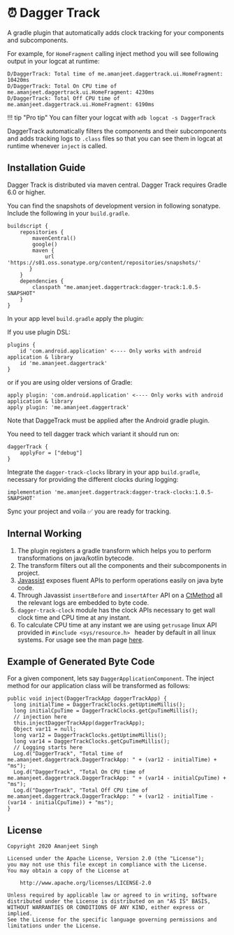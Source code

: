 # ⏰ Dagger Track
A gradle plugin that automatically adds clock tracking for your components and subcomponents.

For example, for `HomeFragment` calling inject method you will see following output in your logcat at runtime:

```
D/DaggerTrack: Total time of me.amanjeet.daggertrack.ui.HomeFragment: 10420ms
D/DaggerTrack: Total On CPU time of me.amanjeet.daggertrack.ui.HomeFragment: 4230ms
D/DaggerTrack: Total Off CPU time of me.amanjeet.daggertrack.ui.HomeFragment: 6190ms
```

!!! tip "Pro tip"
    You can filter your logcat with  `adb logcat -s DaggerTrack`

DaggerTrack automatically filters the components and their subcomponents and adds tracking logs to `.class` files so that you can see them in logcat at runtime whenever `inject` is called.

## Installation Guide

Dagger Track is distributed via maven central. Dagger Track requires Gradle 6.0 or higher.

You can find the snapshots of development version in following sonatype. Include the following in your `build.gradle`.

```
buildscript {
	repositories {
	 	mavenCentral()
    	google()
		maven {
            url 'https://s01.oss.sonatype.org/content/repositories/snapshots/'
       }
	}
	dependencies {
		classpath "me.amanjeet.daggertrack:dagger-track:1.0.5-SNAPSHOT"
	}
}
```

In your app level `build.gradle` apply the plugin:

If you use plugin DSL:

```
plugins {
	id 'com.android.application' <---- Only works with android application & library 
	id 'me.amanjeet.daggertrack'
}
```

or if you are using older versions of Gradle:

```
apply plugin: 'com.android.application' <---- Only works with android application & library 
apply plugin: 'me.amanjeet.daggertrack'
```
Note that DaggeTrack must be applied after the Android gradle plugin.


You need to tell dagger track which variant it should run on:

```
daggerTrack {
    applyFor = ["debug"]
}
```
Integrate the `dagger-track-clocks` library in your app `build.gradle`, necessary for providing the different clocks during logging:

```
implementation 'me.amanjeet.daggertrack:dagger-track-clocks:1.0.5-SNAPSHOT'
```

Sync your project and voila ✅ you are ready for tracking.
 
## Internal Working

1. The plugin registers a gradle transform which helps you to perform transformations on java/kotlin bytecode.
2. The transform filters out all the components and their subcomponents in project.
3. [Javassist](https://www.javassist.org/) exposes fluent APIs to perform operations easily on java byte code.
4. Through Javassist `insertBefore` and `insertAfter` API on a [CtMethod](https://www.javassist.org/html/javassist/CtMethod.html) all the relevant logs are embedded to byte code.
5. `dagger-track-clock` module has the clock APIs necessary to get wall clock time and CPU time at any instant.
6. To calculate CPU time at any instant we are using `getrusage` linux API provided in `#include <sys/resource.h> ` header by default in all linux systems. For usage see the man page [here](https://man7.org/linux/man-pages/man2/getrusage.2.html).

## Example of Generated Byte Code

For a given component, lets say `DaggerApplicationComponent`. The inject method for our application class will be transformed as follows:

```
public void inject(DaggerTrackApp daggerTrackApp) {
  long initialTime = DaggerTrackClocks.getUptimeMillis();
  long initialCpuTime = DaggerTrackClocks.getCpuTimeMillis();
  // injection here
  this.injectDaggerTrackApp(daggerTrackApp);
  Object var11 = null;
  long var12 = DaggerTrackClocks.getUptimeMillis();
  long var14 = DaggerTrackClocks.getCpuTimeMillis();
  // Logging starts here
  Log.d("DaggerTrack", "Total time of me.amanjeet.daggertrack.DaggerTrackApp: " + (var12 - initialTime) + "ms");
  Log.d("DaggerTrack", "Total On CPU time of me.amanjeet.daggertrack.DaggerTrackApp: " + (var14 - initialCpuTime) + "ms");
  Log.d("DaggerTrack", "Total Off CPU time of me.amanjeet.daggertrack.DaggerTrackApp: " + (var12 - initialTime - (var14 - initialCpuTime)) + "ms");
}
```

## License

    Copyright 2020 Amanjeet Singh

    Licensed under the Apache License, Version 2.0 (the "License");
    you may not use this file except in compliance with the License.
    You may obtain a copy of the License at

        http://www.apache.org/licenses/LICENSE-2.0

    Unless required by applicable law or agreed to in writing, software
    distributed under the License is distributed on an "AS IS" BASIS,
    WITHOUT WARRANTIES OR CONDITIONS OF ANY KIND, either express or implied.
    See the License for the specific language governing permissions and
    limitations under the License.
